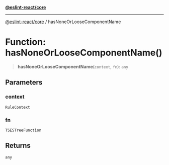 [**@eslint-react/core**](../README.md)

***

[@eslint-react/core](../README.md) / hasNoneOrLooseComponentName

# Function: hasNoneOrLooseComponentName()

> **hasNoneOrLooseComponentName**(`context`, `fn`): `any`

## Parameters

### context

`RuleContext`

### fn

`TSESTreeFunction`

## Returns

`any`
